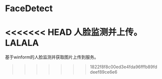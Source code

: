 # FaceDetect
<<<<<<< HEAD
人脸监测并上传。
LALALA
=======
基于winform的人脸监测并获取图片上传到服务。
>>>>>>> 1822f8f8c00ed3e4fda96fffb89fddeef89ce6e6
